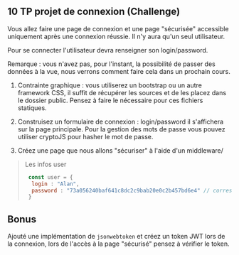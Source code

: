 ## 10 TP projet de connexion (Challenge)

Vous allez faire une page de connexion et une page "sécurisée" accessible uniquement après une connexion réussie. Il  n'y aura qu'un seul utilisateur.

Pour se connecter l'utilisateur devra renseigner son login/password.


Remarque : vous n'avez pas, pour l'instant, la possibilité de passer des données à la vue, nous verrons comment faire cela dans un prochain cours.

1. Contrainte graphique : vous utiliserez un bootstrap ou un autre framework CSS, il suffit de récupérer les sources et de les placez dans le dossier public. Pensez à faire le nécessaire pour ces fichiers statiques.

2. Construisez un formulaire de connexion : login/password il s'affichera sur la page principale. Pour la gestion des mots de passe vous pouvez utiliser cryptoJS pour hasher le mot de passe.

3. Créez une page que nous allons "sécuriser" à l'aide d'un middleware/

>Les infos user
> ```js
>  const user = {
>   login : "Alan",
>   password : "73a056240baf641c8dc2c9bab20e0c2b457bd6e4" // correspond à "4l4n" en encryptage SHA1
>  }
>```

## Bonus
Ajouté une implémentation de `jsonwebtoken` et créez un token JWT lors de la connexion, lors de l'accès à la page "sécurisé" pensez à vérifier le token.